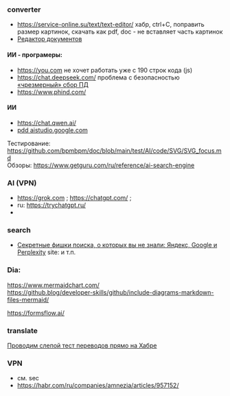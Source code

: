 ### converter
- https://service-online.su/text/text-editor/ хабр, ctrl+C, поправить размер картинок, скачать как pdf, doc - не вставляет часть картинок
- [ Редактор документов](https://xn----8sbei1akndcct.xn--p1ai/)
#### ИИ - програмеры:
- https://you.com не хочет работать уже с 190 строк кода (js)
- https://chat.deepseek.com/ проблема с безопасностью [«чрезмерный» сбор ПД](https://www.securitylab.ru/news/556499.php)
- https://www.phind.com/
#### ИИ
- https://chat.qwen.ai/
- [pdd aistudio.google.com](https://github.com/bpmbpm/doc/blob/main/AI/RAG2/test2/pdd.md)

Тестирование: https://github.com/bpmbpm/doc/blob/main/test/AI/code/SVG/SVG_focus.md  
Обзоры: https://www.getguru.com/ru/reference/ai-search-engine
### AI (VPN)
- https://grok.com ; https://chatgpt.com/ ;
- ru: https://trychatgpt.ru/
- 
### search
- [Секретные фишки поиска, о которых вы не знали: Яндекс, Google и Perplexity](https://habr.com/ru/companies/minerva_media/articles/940862/) site: и т.п.
### Dia:  
https://www.mermaidchart.com/  
https://github.blog/developer-skills/github/include-diagrams-markdown-files-mermaid/

 https://formsflow.ai/
### translate
[Проводим слепой тест переводов прямо на Хабре](https://habr.com/ru/articles/908280/)

### VPN 
- см. sec
- https://habr.com/ru/companies/amnezia/articles/957152/
  
